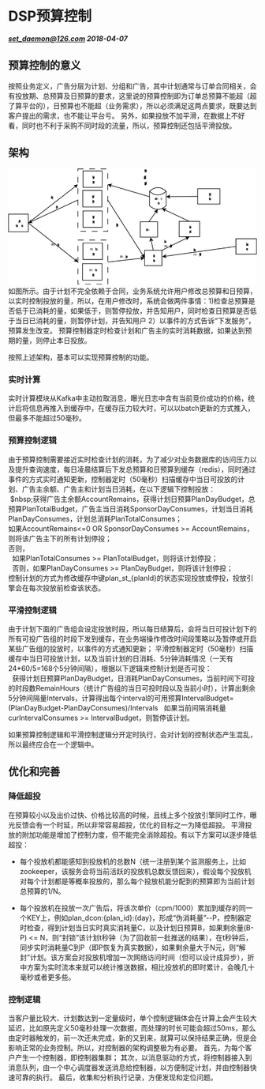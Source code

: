 # DSP预算控制
***set_daemon@126.com 2018-04-07***
## 预算控制的意义
按照业务定义，广告分层为计划、分组和广告，其中计划通常与订单合同相关，会有投放期、总预算及日预算的要求，这里说的预算控制即为订单总预算不能超（超了算平台的），日预算也不能超（业务需求），所以必须满足这两点要求，既要达到客户提出的需求，也不能让平台亏。
另外，如果投放不加平滑，在数据上不好看，同时也不利于采购不同时段的流量，所以，预算控制还包括平滑投放。

## 架构
![架构图](attachments/budget_control_in_dsp.png)
如图所示。由于计划不完全依赖于合同，业务系统允许用户修改总预算和日预算，以实时控制投放的量，所以，在用户修改时，系统会做两件事情：1)检查总预算是否低于已消耗的量，如果低于，则暂停投放，并告知用户，同时检查日预算是否低于当日已消耗的量，则暂停计划，并告知用户 2）以事件的方式告诉“下发服务”，预算发生改变。
预算控制器定时检查计划和广告主的实时消耗数据，如果达到预期的量，则停止本日投放。

按照上述架构，基本可以实现预算控制的功能。

### 实时计算
实时计算模块从Kafka中主动拉取消息，曝光日志中含有当前竞价成功的价格，统计后将信息再推入到缓存中，在缓存压力较大时，可以以batch更新的方式推入，但最多不能超过50毫秒。

### 预算控制逻辑
由于预算控制需要接近实时检查计划的消耗，为了减少对业务数据库的访问压力以及提升查询速度，每日凌晨结算后下发总预算和日预算到缓存（redis），同时通过事件的方式实时通知更新，控制器定时（50毫秒）扫描缓存中当日可投放的计划、广告主余额、广告主和计划当日消耗，在以下逻辑下控制投放：  
&nbsp;$nbsp;获得广告主余额AccountRemains，获得计划日预算PlanDayBudget，总预算PlanTotalBudget，广告主当日消耗SponsorDayConsumes，计划当日消耗PlanDayConsumes，计划总消耗PlanTotalConsumes；<br>
	如果AccountRemains<=0 OR SponsorDayConsumes >= AccountRemains，则将该广告主下的所有计划停投；<br>
	否则，<br>
	&nbsp;&nbsp;如果PlanTotalConsumes >= PlanTotalBudget，则将该计划停投；<br>
	&nbsp;&nbsp;否则，如果PlanDayConsumes >= PlanDayBudget，则将该计划停投；<br>
控制计划的方式为修改缓存中键plan_st_{planId}的状态实现投放或停投，投放引擎会在每次投放前检查该状态。

### 平滑控制逻辑
由于计划下面的广告组会设定投放时段，所以每日结算后，会将当日可投计划下的所有可投广告组的时段下发到缓存，在业务端操作修改时间段策略以及暂停或开启某些广告组的投放时，以事件的方式通知更新；
平滑控制器定时（50毫秒）扫描缓存中当日可投放计划，以及当前计划的日消耗、5分钟消耗情况（一天有24*60/5=168个5分钟间隔），根据以下逻辑来控制计划是否可投：<br>
&nbsp;&nbsp;获得计划日预算PlanDayBudget，日消耗PlanDayConsumes，当前时间下可投的时段数RemainHours（统计广告组的当日可投时段以及当前小时），计算出剩余5分钟间隔量Intervals，计算得出每个interval的可用预算IntervalBudget=(PlanDayBudget-PlanDayConsumes)/Intervals
&nbsp;&nbsp;如果当前间隔消耗量curIntervalConsumes >= IntervalBudget，则暂停该计划。

如果预算控制逻辑和平滑控制逻辑分开定时执行，会对计划的控制状态产生混乱，所以最终应合在一个逻辑中。


## 优化和完善
### 降低超投
在预算较小以及出价过快、价格比较高的时候，且线上多个投放引擎同时工作，曝光反馈会有一个时延，所以非常容易超投，优化的目标之一为降低超投。
平滑投放的附加功能是增加了控制力度，但不能完全消除超投。有以下方案可以逐步降低超投：
* 每个投放机都能感知到投放机的总数N（统一注册到某个监测服务上，比如zookeeper，该服务会将当前活跃的投放机总数反馈回来），假设每个投放机对每个计划都是等概率投放的，那么每个投放机能分配到的预算即为当前计划总预算的1/N。

* 每个投放机在投放一次广告后，将该次单价（cpm/1000）累加到缓存的同一个KEY上，例如plan_dcon:{plan_id}:{day}，形成“伪消耗量”--P，控制器定时检查，得到计划当日实时真实消耗量C，以及计划日预算B，如果剩余量(B-P) <= N，则“封锁”该计划t秒钟（为了回收前一批推送的结果），在t秒钟后，同步实时消耗量C到P（即P恢复为真实数据），如果剩余量大于N元，则“解封”计划。该方案会对投放机增加一次网络访问时间（但可以设计成异步），折中方案为实时流本来就可以统计推送数据，相比投放机的即时累计，会晚几十毫秒或者更多些。

### 控制逻辑
当客户量比较大、计划数达到一定量级时，单个控制逻辑体会在计算上会产生较大延迟，比如原先定义50毫秒处理一次数据，而处理的时长可能会超过50ms，那么由定时器触发的，前一次还未完成，新的又到来，就算可以保持结果正确，但是会影响正常的业务控制。所以，对控制器的架构调整极为有必要。
首先，为每个客户产生一个控制器，即控制器集群；
其次，以消息驱动的方式，将控制器接入到消息队列，由一个中心调度器发送消息给控制器，以方便制定计划，并由控制器快速可靠的执行。
最后，收集和分析执行记录，方便发现和定位问题。
